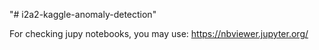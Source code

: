 "# i2a2-kaggle-anomaly-detection" 


For checking jupy notebooks, you may use: https://nbviewer.jupyter.org/

